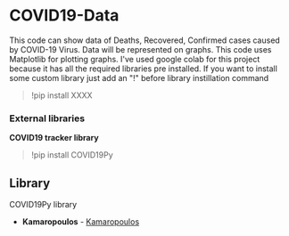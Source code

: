 # COVID19-Data
This code can show data of Deaths, Recovered, Confirmed cases caused by COVID-19 Virus.
Data will be represented on graphs. This code uses Matplotlib for plotting graphs.
I've used google colab for this project because it has all the required libraries pre installed.
If you want to install some custom library just add an "!" before library instillation command
> !pip install XXXX

### External libraries

**COVID19 tracker library**
> !pip install COVID19Py

## Library
COVID19Py library 
* **Kamaropoulos** - [Kamaropoulos](https://github.com/Kamaropoulos/COVID19Py)
